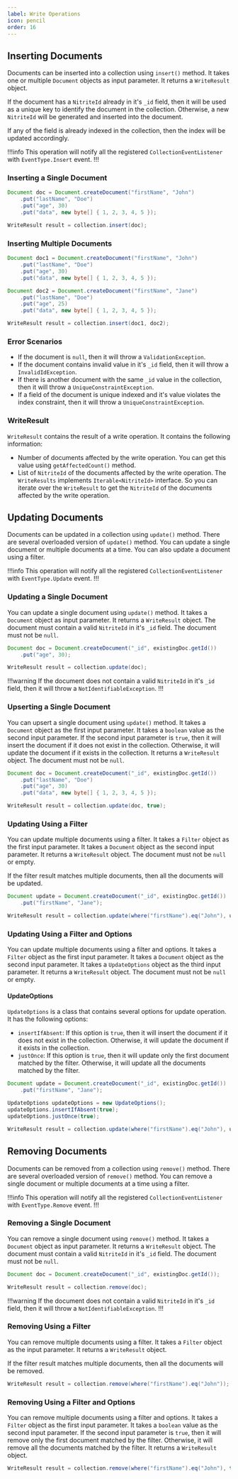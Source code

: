```yaml
---
label: Write Operations
icon: pencil
order: 16
---
```


## Inserting Documents

Documents can be inserted into a collection using `insert()` method. It takes one or multiple `Document` objects as input parameter. It returns a `WriteResult` object.

If the document has a `NitriteId` already in it's `_id` field, then it will be used as a unique key to identify the document in the collection. Otherwise, a new `NitriteId` will be generated and inserted into the document.

If any of the field is already indexed in the collection, then the index will be updated accordingly.

!!!info
This operation will notify all the registered `CollectionEventListener` with `EventType.Insert` event.
!!!

### Inserting a Single Document

```java
Document doc = Document.createDocument("firstName", "John")
    .put("lastName", "Doe")
    .put("age", 30)
    .put("data", new byte[] { 1, 2, 3, 4, 5 });

WriteResult result = collection.insert(doc);
```

### Inserting Multiple Documents

```java
Document doc1 = Document.createDocument("firstName", "John")
    .put("lastName", "Doe")
    .put("age", 30)
    .put("data", new byte[] { 1, 2, 3, 4, 5 });

Document doc2 = Document.createDocument("firstName", "Jane")
    .put("lastName", "Doe")
    .put("age", 25)
    .put("data", new byte[] { 1, 2, 3, 4, 5 });

WriteResult result = collection.insert(doc1, doc2);
```

### Error Scenarios

- If the document is `null`, then it will throw a `ValidationException`.
- If the document contains invalid value in it's `_id` field, then it will throw a `InvalidIdException`.
- If there is another document with the same `_id` value in the collection, then it will throw a `UniqueConstraintException`.
- If a field of the document is unique indexed and it's value violates the index constraint, then it will throw a `UniqueConstraintException`.

### WriteResult

`WriteResult` contains the result of a write operation. It contains the following information:

- Number of documents affected by the write operation. You can get this value using `getAffectedCount()` method.
- List of `NitriteId` of the documents affected by the write operation. The `WriteResults` implements `Iterable<NitriteId>` interface. So you can iterate over the `WriteResult` to get the `NitriteId` of the documents affected by the write operation.

## Updating Documents

Documents can be updated in a collection using `update()` method. There are several overloaded version of `update()` method. You can update a single document or multiple documents at a time. You can also update a document using a filter.

!!!info
This operation will notify all the registered `CollectionEventListener` with `EventType.Update` event.
!!!

### Updating a Single Document

You can update a single document using `update()` method. It takes a `Document` object as input parameter. It returns a `WriteResult` object. The document must contain a valid `NitriteId` in it's `_id` field. The document must not be `null`.

```java
Document doc = Document.createDocument("_id", existingDoc.getId())
    .put("age", 30);

WriteResult result = collection.update(doc);
```

!!!warning
If the document does not contain a valid `NitriteId` in it's `_id` field, then it will throw a `NotIdentifiableException`.
!!!

### Upserting a Single Document

You can upsert a single document using `update()` method. It takes a `Document` object as the first input parameter. It takes a `boolean` value as the second input parameter. If the second input parameter is `true`, then it will insert the document if it does not exist in the collection. Otherwise, it will update the document if it exists in the collection. It returns a `WriteResult` object. The document must not be `null`.

```java
Document doc = Document.createDocument("_id", existingDoc.getId())
    .put("lastName", "Doe")
    .put("age", 30)
    .put("data", new byte[] { 1, 2, 3, 4, 5 });

WriteResult result = collection.update(doc, true);
```

### Updating Using a Filter

You can update multiple documents using a filter. It takes a `Filter` object as the first input parameter. It takes a `Document` object as the second input parameter. It returns a `WriteResult` object. The document must not be `null` or empty.

If the filter result matches multiple documents, then all the documents will be updated.

```java
Document update = Document.createDocument("_id", existingDoc.getId())
    .put("firstName", "Jane");

WriteResult result = collection.update(where("firstName").eq("John"), update);
```

### Updating Using a Filter and Options

You can update multiple documents using a filter and options. It takes a `Filter` object as the first input parameter. It takes a `Document` object as the second input parameter. It takes a `UpdateOptions` object as the third input parameter. It returns a `WriteResult` object. The document must not be `null` or empty.

#### UpdateOptions

`UpdateOptions` is a class that contains several options for update operation. It has the following options:

- `insertIfAbsent`: If this option is `true`, then it will insert the document if it does not exist in the collection. Otherwise, it will update the document if it exists in the collection.
- `justOnce`: If this option is `true`, then it will update only the first document matched by the filter. Otherwise, it will update all the documents matched by the filter.

```java
Document update = Document.createDocument("_id", existingDoc.getId())
    .put("firstName", "Jane");

UpdateOptions updateOptions = new UpdateOptions();
updateOptions.insertIfAbsent(true);
updateOptions.justOnce(true);

WriteResult result = collection.update(where("firstName").eq("John"), update, updateOptions);
```

## Removing Documents

Documents can be removed from a collection using `remove()` method. There are several overloaded version of `remove()` method. You can remove a single document or multiple documents at a time using a filter.

!!!info
This operation will notify all the registered `CollectionEventListener` with `EventType.Remove` event.
!!!

### Removing a Single Document

You can remove a single document using `remove()` method. It takes a `Document` object as input parameter. It returns a `WriteResult` object. The document must contain a valid `NitriteId` in it's `_id` field. The document must not be `null`.

```java
Document doc = Document.createDocument("_id", existingDoc.getId());

WriteResult result = collection.remove(doc);
```

!!!warning
If the document does not contain a valid `NitriteId` in it's `_id` field, then it will throw a `NotIdentifiableException`.
!!!

### Removing Using a Filter

You can remove multiple documents using a filter. It takes a `Filter` object as the input parameter. It returns a `WriteResult` object.

If the filter result matches multiple documents, then all the documents will be removed.

```java
WriteResult result = collection.remove(where("firstName").eq("John"));
```

### Removing Using a Filter and Options

You can remove multiple documents using a filter and options. It takes a `Filter` object as the first input parameter. It takes a `boolean` value as the second input parameter. If the second input parameter is `true`, then it will remove only the first document matched by the filter. Otherwise, it will remove all the documents matched by the filter. It returns a `WriteResult` object.

```java
WriteResult result = collection.remove(where("firstName").eq("John"), true);
```